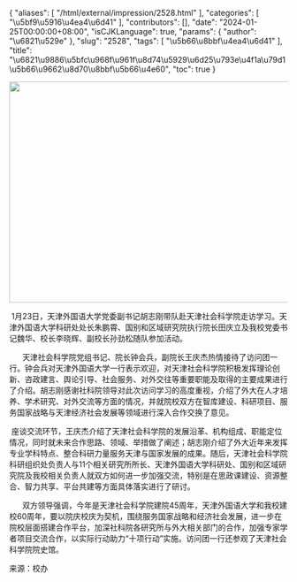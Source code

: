{
    "aliases": [
        "/html/external/impression/2528.html"
    ],
    "categories": [
        "\u5bf9\u5916\u4ea4\u6d41"
    ],
    "contributors": [],
    "date": "2024-01-25T00:00:00+08:00",
    "isCJKLanguage": true,
    "params": {
        "author": "\u6821\u529e"
    },
    "slug": "2528",
    "tags": [
        "\u5b66\u8bbf\u4ea4\u6d41"
    ],
    "title": "\u6821\u9886\u5bfc\u968f\u961f\u8d74\u5929\u6d25\u793e\u4f1a\u79d1\u5b66\u9662\u8d70\u8bbf\u5b66\u4e60",
    "toc": true
}


<img
    src="https://cdn.tfls.online/mirror/full/4d49d098b2d0a48ee5bd9887714b24fc715784bb.jpg"
    style="display:block;margin-left:auto;margin-right:auto;"
    decoding="async"
    fetchpriority="auto"
    loading="lazy"
    height="400"
    width="600"
/>




  





 1月23日，天津外国语大学党委副书记胡志刚带队赴天津社会科学院走访学习。天津外国语大学科研处处长朱鹏霄、国别和区域研究院执行院长田庆立及我校党委书记魏华、校长李晓辉、副校长孙劲松随队参加活动。



      天津社会科学院党组书记、院长钟会兵，副院长王庆杰热情接待了访问团一行。钟会兵对天津外国语大学一行表示欢迎，对天津社会科学院积极发挥理论创新、咨政建言、舆论引导、社会服务、对外交往等重要职能及取得的主要成果进行了介绍。胡志刚感谢社科院领导对此次访问学习的高度重视，介绍了外大在人才培养、学术研究、对外交流等方面的情况，并就院校双方在智库建设、科研项目、服务国家战略与天津经济社会发展等领域进行深入合作交换了意见。

  





 




 座谈交流环节，王庆杰介绍了天津社会科学院的发展沿革、机构组成、职能定位情况，同时就未来合作思路、领域、举措做了阐述；胡志刚介绍了外大近年来发挥专业学科特点、整合科研力量服务天津与国家发展的成果。随后，天津社会科学院科研组织处负责人与11个相关研究所所长、天津外国语大学科研处、国别和区域研究院及我校相关负责人就双方如何进一步加强交流，特别是在思政课建设、资源整合、智力共享、平台共建等方面具体落实进行了研讨。




      双方领导强调，今年是天津社会科学院建院45周年，天津外国语大学和我校建校60周年，要以院庆校庆为契机，围绕服务国家战略和经济社会发展，进一步在院校层面搭建合作平台，加深社科院各研究所与外大相关部门的合作，加强专家学者项目交流合作，以实际行动助力“十项行动”实施。访问团一行还参观了天津社会科学院院史馆。


  





  






来源：校办  




